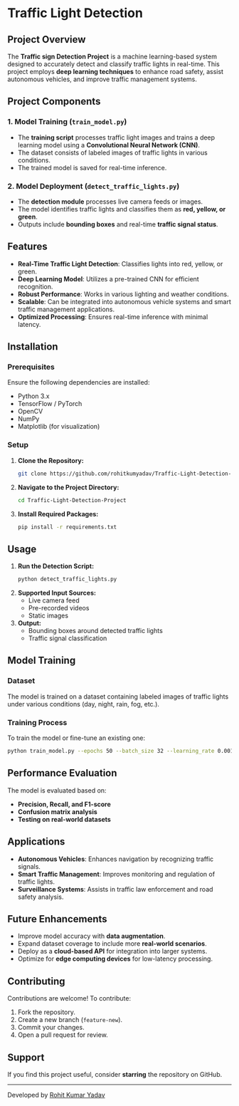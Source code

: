 # Traffic Light Detection

## Project Overview
The **Traffic sign Detection Project** is a machine learning-based system designed to accurately detect and classify traffic lights in real-time. This project employs **deep learning techniques** to enhance road safety, assist autonomous vehicles, and improve traffic management systems.

## Project Components
### 1. Model Training (`train_model.py`)
- The **training script** processes traffic light images and trains a deep learning model using a **Convolutional Neural Network (CNN)**.
- The dataset consists of labeled images of traffic lights in various conditions.
- The trained model is saved for real-time inference.

### 2. Model Deployment (`detect_traffic_lights.py`)
- The **detection module** processes live camera feeds or images.
- The model identifies traffic lights and classifies them as **red, yellow, or green**.
- Outputs include **bounding boxes** and real-time **traffic signal status**.

## Features
- **Real-Time Traffic Light Detection**: Classifies lights into red, yellow, or green.
- **Deep Learning Model**: Utilizes a pre-trained CNN for efficient recognition.
- **Robust Performance**: Works in various lighting and weather conditions.
- **Scalable**: Can be integrated into autonomous vehicle systems and smart traffic management applications.
- **Optimized Processing**: Ensures real-time inference with minimal latency.

## Installation
### Prerequisites
Ensure the following dependencies are installed:
- Python 3.x
- TensorFlow / PyTorch
- OpenCV
- NumPy
- Matplotlib (for visualization)

### Setup
1. **Clone the Repository:**
   ```bash
   git clone https://github.com/rohitkumyadav/Traffic-Light-Detection-Project.git
   ```
2. **Navigate to the Project Directory:**
   ```bash
   cd Traffic-Light-Detection-Project
   ```
3. **Install Required Packages:**
   ```bash
   pip install -r requirements.txt
   ```

## Usage
1. **Run the Detection Script:**
   ```bash
   python detect_traffic_lights.py
   ```
2. **Supported Input Sources:**
   - Live camera feed
   - Pre-recorded videos
   - Static images
3. **Output:**
   - Bounding boxes around detected traffic lights
   - Traffic signal classification

## Model Training
### Dataset
The model is trained on a dataset containing labeled images of traffic lights under various conditions (day, night, rain, fog, etc.).

### Training Process
To train the model or fine-tune an existing one:
```bash
python train_model.py --epochs 50 --batch_size 32 --learning_rate 0.001
```

## Performance Evaluation
The model is evaluated based on:
- **Precision, Recall, and F1-score**
- **Confusion matrix analysis**
- **Testing on real-world datasets**

## Applications
- **Autonomous Vehicles**: Enhances navigation by recognizing traffic signals.
- **Smart Traffic Management**: Improves monitoring and regulation of traffic lights.
- **Surveillance Systems**: Assists in traffic law enforcement and road safety analysis.

## Future Enhancements
- Improve model accuracy with **data augmentation**.
- Expand dataset coverage to include more **real-world scenarios**.
- Deploy as a **cloud-based API** for integration into larger systems.
- Optimize for **edge computing devices** for low-latency processing.

## Contributing
Contributions are welcome! To contribute:
1. Fork the repository.
2. Create a new branch (`feature-new`).
3. Commit your changes.
4. Open a pull request for review.

## Support
If you find this project useful, consider **starring** the repository on GitHub.

---
Developed by [Rohit Kumar Yadav](https://github.com/rohitkumyadav)

